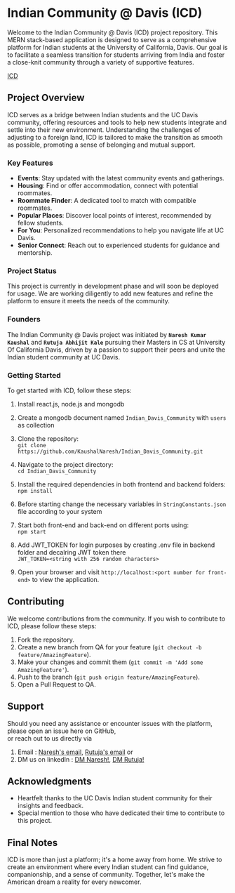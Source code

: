 # Indian Community @ Davis (ICD)

Welcome to the Indian Community @ Davis (ICD) project repository. This MERN stack-based application is designed to serve as a comprehensive platform for Indian students at the University of California, Davis. Our goal is to facilitate a seamless transition for students arriving from India and foster a close-knit community through a variety of supportive features.  

[ICD]()

## Project Overview

ICD serves as a bridge between Indian students and the UC Davis community, offering resources and tools to help new students integrate and settle into their new environment. Understanding the challenges of adjusting to a foreign land, ICD is tailored to make the transition as smooth as possible, promoting a sense of belonging and mutual support.

### Key Features

- **Events**: Stay updated with the latest community events and gatherings.
- **Housing**: Find or offer accommodation, connect with potential roommates.
- **Roommate Finder**: A dedicated tool to match with compatible roommates.
- **Popular Places**: Discover local points of interest, recommended by fellow students.
- **For You**: Personalized recommendations to help you navigate life at UC Davis.
- **Senior Connect**: Reach out to experienced students for guidance and mentorship.

### Project Status

This project is currently in development phase and will soon be deployed for usage. We are working diligently to add new features and refine the platform to ensure it meets the needs of the community.

### Founders

The Indian Community @ Davis project was initiated by **`Naresh Kumar Kaushal`** and **`Rutuja Abhijit Kale`** pursuing their Masters in CS at University Of California Davis, driven by a passion to support their peers and unite the Indian student community at UC Davis.


### Getting Started

To get started with ICD, follow these steps:

1. Install react.js, node.js and mongodb

2. Create a mongodb document named `Indian_Davis_Community` with `users` as collection

3. Clone the repository:  
`git clone https://github.com/KaushalNaresh/Indian_Davis_Community.git`

4. Navigate to the project directory:  
`cd Indian_Davis_Community`

5. Install the required dependencies in both frontend and backend folders:  
`npm install`

6. Before starting change the necessary variables in `StringConstants.json` file according to your system

7. Start both front-end and back-end on different ports using:  
`npm start`

8. Add JWT_TOKEN for login purposes by creating .env file in backend folder and decalring JWT token there  
`JWT_TOKEN=<string with 256 random characters>`

9. Open your browser and visit `http://localhost:<port number for front-end>` to view the application.

## Contributing

We welcome contributions from the community. If you wish to contribute to ICD, please follow these steps:

1. Fork the repository.
2. Create a new branch from QA for your feature (`git checkout -b feature/AmazingFeature`).
3. Make your changes and commit them (`git commit -m 'Add some AmazingFeature'`).
4. Push to the branch (`git push origin feature/AmazingFeature`).
5. Open a Pull Request to QA.

## Support

Should you need any assistance or encounter issues with the platform, please open an issue here on GitHub,  
or reach out to us directly via  
1. Email : [Naresh's email](mailto:nkkaushal@ucdavis.edu), [Rutuja's email](mailto:rakale@ucdavis.edu) or  
2. DM us on linkedIn : [DM Naresh!](https://www.linkedin.com/in/nareshkumarkaushal/), [DM Rutuja!](https://www.linkedin.com/in/rutuja-abhijit-kale/)

<!-- ## License

This project is licensed under the MIT License - see the LICENSE.md file for details. -->

## Acknowledgments

- Heartfelt thanks to the UC Davis Indian student community for their insights and feedback.
- Special mention to those who have dedicated their time to contribute to this project.

## Final Notes

ICD is more than just a platform; it's a home away from home. We strive to create an environment where every Indian student can find guidance, companionship, and a sense of community. Together, let's make the American dream a reality for every newcomer.